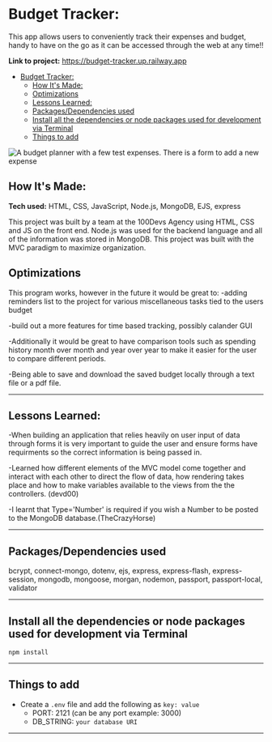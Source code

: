
# Budget Tracker:
This app allows users to conveniently track their expenses and budget, handy to have on the go as it can be accessed through the web at any time!!


**Link to project:** https://budget-tracker.up.railway.app

- [Budget Tracker:](#budget-tracker)
	- [How It's Made:](#how-its-made)
	- [Optimizations](#optimizations)
	- [Lessons Learned:](#lessons-learned)
	- [Packages/Dependencies used](#packagesdependencies-used)
	- [Install all the dependencies or node packages used for development via Terminal](#install-all-the-dependencies-or-node-packages-used-for-development-via-terminal)
	- [Things to add](#things-to-add)


![A budget planner with a few test expenses. There is a form to add a new expense](https://user-images.githubusercontent.com/78604367/188524492-5c3a6633-335d-4511-ac35-59dc073f138c.png)

## How It's Made:

**Tech used:** HTML, CSS, JavaScript, Node.js, MongoDB, EJS, express 

This project was built by a team at the 100Devs Agency using HTML, CSS and JS on the front end. Node.js was used for the backend language and all of the information was stored in MongoDB. This project was built with the MVC paradigm to maximize organization. 

## Optimizations


This program works, however in the future it would be great to:
-adding reminders list to the project for various miscellaneous tasks tied to the users budget

-build out a more features for time based tracking, possibly calander GUI 

-Additionally it would be great to have comparison tools such as spending history month over month and year over year to make it easier for the user to compare different periods.

-Being able to save and download the saved budget locally through a text file or a pdf file. 

---
## Lessons Learned:

-When building an application that relies heavily on user input of data through forms it is very important to guide the user and ensure forms have requirments so the correct information is being passed in. 

-Learned how different elements of the MVC model come together and interact with each other to direct the flow of data, how rendering takes place and how to make variables available to the views from the the controllers. (devd00)

-I learnt that Type='Number' is required if you wish a Number to be posted to the MongoDB database.(TheCrazyHorse)

---

## Packages/Dependencies used 

bcrypt, connect-mongo, dotenv, ejs, express, express-flash, express-session, mongodb, mongoose, morgan, nodemon, passport, passport-local, validator

---

## Install all the dependencies or node packages used for development via Terminal

`npm install` 

---

## Things to add

- Create a `.env` file and add the following as `key: value` 
  - PORT: 2121 (can be any port example: 3000) 
  - DB_STRING: `your database URI` 

 ---


